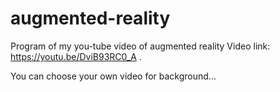 # augmented-reality
Program of my you-tube video of augmented reality
Video link: https://youtu.be/DviB93RC0_A .

You can choose your own video for background...
